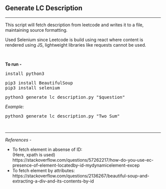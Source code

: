 <h2>Generate LC Description</h2>
<hr>
This script will fetch description from leetcode and writes it to a file, maintaining source formatting.

Used Selenium since Leetcode is build using react where content is rendered using JS, lightweight libraries like
requests cannot be used.

<br>

**To run -**
<pre>
install python3
</pre>

<pre>
pip3 install BeautifulSoup
pip3 install selenium
</pre>

<pre>
python3 generate_lc_description.py "$question"
</pre>

_Example:_
<pre>
python3 generate_lc_description.py "Two Sum"
</pre>
<br>

<hr>

_References_ -
<ul>
    <li>To fetch element in absense of ID:<br>
    (Here, xpath is used)<br>
    <a>https://stackoverflow.com/questions/57262217/how-do-you-use-ec-presence-of-element-locatedby-id-mydynamicelement-excep</a>
    </li>
    <li>
    To fetch element by attributes:<br>
    <a>https://stackoverflow.com/questions/2136267/beautiful-soup-and-extracting-a-div-and-its-contents-by-id</a>
    </li>
</ul>

<br>


